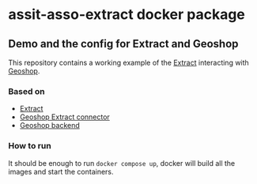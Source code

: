 assit-asso-extract docker package
=====

## Demo and the config for Extract and Geoshop

This repository contains a working example of the 
[Extract](https://github.com/asit-asso/extract/) interacting with [Geoshop](https://github.com/camptocamp/geoshop-back/).

### Based on
* [Extract](https://github.com/asit-asso/extract)
* [Geoshop Extract connector](https://github.com/sitn/sitn_geoshop_connector)
* [Geoshop backend](https://github.com/camptocamp/geoshop-back/)

### How to run
It should be enough to run ```docker compose up```, docker will build all the images and start the containers.
